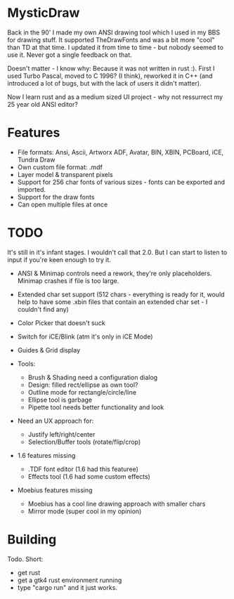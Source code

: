 # MysticDraw

Back in the 90' I made my own ANSI drawing tool which I used in my BBS for drawing stuff. It supported TheDrawFonts and was a bit more "cool" than TD at that time.
I updated it from time to time - but nobody seemed to use it. Never got a single feedback on that.

Doesn't matter - I know why: Because it was not written in rust :). First I used Turbo Pascal, moved to C 1996? (I think), reworked it in C++ (and introduced a lot of bugs, but with the lack of users it didn't matter).

Now I learn rust and as a medium sized UI project - why not ressurrect my 25 year old ANSI editor?

# Features

 * File formats: Ansi, Ascii, Artworx ADF, Avatar, BIN, XBIN, PCBoard, iCE, Tundra Draw
 * Own custom file format: .mdf
 * Layer model & transparent pixels
 * Support for 256 char fonts of various sizes - fonts can be exported and imported.
 * Support for the draw fonts
 * Can open multiple files at once

# TODO

It's still in it's infant stages. I wouldn't call that 2.0. But I can start to listen to input if you're keen enough to try it.

 * ANSI & Minimap controls need a rework, they're only placeholders. Minimap crashes if file is too large.
 * Extended char set support (512 chars - everything is ready for it, would help to have some .xbin
   files that contain an extended char set - I couldn't find any)
 * Color Picker that doesn't suck
 * Switch for iCE/Blink (atm it's only in iCE Mode)
 * Guides & Grid display

 * Tools:
    * Brush & Shading need a configuration dialog
    * Design: filled rect/ellipse as own tool?
    * Outline mode for rectangle/circle/line
    * Ellipse tool is garbage
    * Pipette tool needs better functionality and look

 * Need an UX approach for:
    * Justify left/right/center
    * Selection/Buffer tools (rotate/flip/crop)
    
 * 1.6 features missing
    * .TDF font editor (1.6 had this featuree)
    * Effects tool (1.6 had some custom effects)
 * Moebius features missing
    * Moebius has a cool line drawing approach with smaller chars
    * Mirror mode (super cool in my opinion)

# Building

Todo. Short:

* get rust
* get a gtk4 rust environment running
* type "cargo run" and it just works.